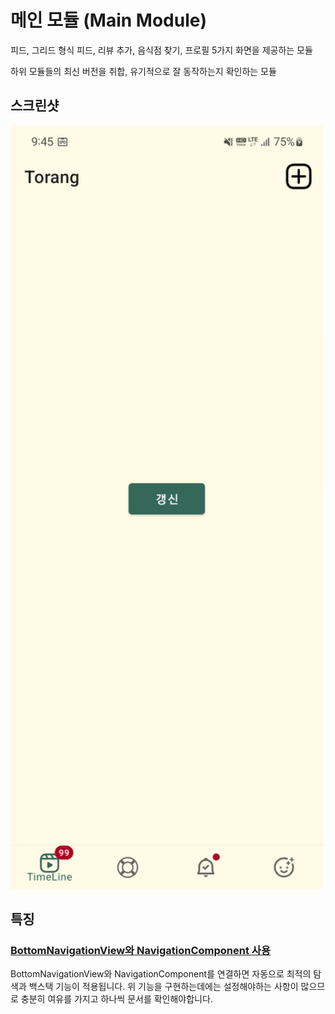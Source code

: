 # 메인 모듈 (Main Module)

피드, 그리드 형식 피드, 리뷰 추가, 음식점 찾기, 프로필  5가지 화면을 제공하는 모듈

하위 모듈들의 최신 버전을 취합, 유기적으로 잘 동작하는지 확인하는 모듈

## 스크린샷

<img src="screenshots/Screenshot_20220809_094527.png" width="500px"/>

## 특징

### [BottomNavigationView와 NavigationComponent 사용](./documents/NavigationBar.md)

BottomNavigationView와 NavigationComponent를 연결하면 자동으로 최적의 탐색과 백스택 기능이 적용됩니다.
위 기능을 구현하는데에는 설정해야하는 사항이 많으므로 충분히 여유를 가지고 하나씩 문서를 확인해야합니다.
